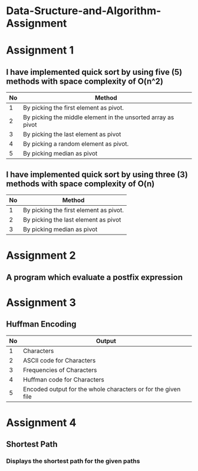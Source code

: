 # Data-Sructure-and-Algorithm-Assignment

# Assignment 1

## I have implemented quick sort by using five (5) methods with space complexity of O(n^2)

| No  |                Method                                     
|-----|-----------------------------------------------------------
|  1  |   By picking the first element as pivot.                      
|  2  |   By picking the middle element in the unsorted array as pivot
|  3  |   By picking the last element as pivot                         
|  4  |   By picking a random element as pivot.                        
|  5  |   By picking median as pivot 


## I have implemented quick sort by using three (3) methods with space complexity of O(n)

| No  |                Method                                     
|-----|-----------------------------------------------------------
|  1  |   By picking the first element as pivot.                      
|  2  |   By picking the last element as pivot                                              
|  3  |   By picking median as pivot 



# Assignment 2
## A program which evaluate a postfix expression


# Assignment 3
## Huffman Encoding

| No  |                Output                                     
|-----|-----------------------------------------------------------
|  1  |   Characters                  
|  2  |   ASCII code for Characters                                              
|  3  |   Frequencies of Characters
|  4  |   Huffman code for Characters                                              
|  5  |   Encoded output for the whole characters or for the given file


# Assignment 4
## Shortest Path

### Displays the shortest path for the given paths